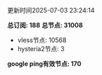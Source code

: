 更新时间2025-07-03 23:24:14

**总订阅: 188**
**总节点: 31008**
- vless节点: 10568
- hysteria2节点: 3

**google ping有效节点: 170**
